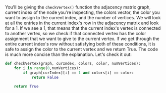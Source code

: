 <!-- title={checkVertex()} -->

<!-- concepts={Backtracking Search, Lists, For Loops} -->

<!--badges={Python:15,Algorithms:60}-->

You'll be giving the `checkVertex()` function the adjacency matrix graph, current index of the node you're inspecting, the colors vector, the color you want to assign to the current index, and the number of vertices. We will look at all the entries in the current index's row in the adjacency matrix and look for a 1. If we see a 1, that means that the current index's vertex is connected to another vertex, so we check if that connected vertex has the color assignment that we want to give to the current vertex. If we get through the entire current index's row without satisfying both of these conditions, it is safe to assign the color to the current vertex and we return True. The code is much more concise than the explanation. Let's check it out:

```Python
def checkVertex(graph, curIndex, colors, color, numVertices):
    for i in range(0,numVertices):
        if graph[curIndex][i] == 1 and colors[i] == color:
            return False
        
   	return True
```

